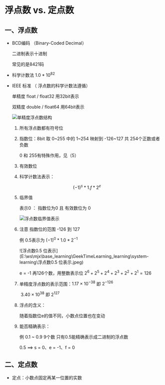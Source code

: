 # 浮点数 vs. 定点数

## 一、浮点数

* BCD编码 （Binary-Coded Decimal）

  二进制表示十进制

  常见的是8421码

* 科学计数法 $1.0 * 10^{82}$

* IEEE 标准 （ 浮点数的科学计数法遵循）

  单精度  float / float32   用32bit表示

  双精度  double / float64  用64bit表示

  ![单精度浮点数结构](E:\ws\mjx\base_learning\GeekTimeLearning\_learning\system-learning\单精度浮点数结构.jpg)

  1. 所有浮点数都有符号位

  2. 指数位：8bit   取 0~255 中的 1~254 映射到 -126~127 共 254个正数或者负数

     0 和 255有特殊作用，见（5）

  3. 有效数位

  4. 科学计数法表示：

  $$
  (-1)^s * 1.f * 2^e
  $$

  5. 临界值

     表示0 ：   指数位为0 且 有效数位为 0

     ![浮点数临界值表示](E:\ws\mjx\base_learning\GeekTimeLearning\_learning\system-learning\浮点数临界值表示.jpg)

  6. 注意 指数位的范围 -126 到 127

     例 0.5表示为 $(-1)^0 * 1.0 * 2^{-1}$

     ![浮点数0.5 位表示](E:\ws\mjx\base_learning\GeekTimeLearning\_learning\system-learning\浮点数0.5 位表示.jpeg)

     e = -1 再126个数，用整数表示位 $2^6+2^5+2^4+2^3+2^2+2^1=126$

  7. 单精度浮点数的表示范围：$1.17×10^{-38}$  即 $2^{-126}$

     ​											$3.40×10^{38}$  即  $2^{127}$

  8. 浮点的含义：
  
     随着指数位e的值不同，小数点位置也在变动
  
  9. 能否精确表示：
  
     例 0.1 ~ 0.9 9个数  只有0.5能精确表示成二进制的浮点数
  
     0.5 ==>  s = 0、e = -1、f = 0
     
     

## 二、定点数

* 定点：小数点固定再某一位置的实数

